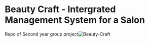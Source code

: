 # Beauty Craft - Intergrated Management System for a Salon
Repo of Second year group project![Beauty-Craft](https://user-images.githubusercontent.com/72311387/121701802-e94b8580-caee-11eb-9a52-3cfe76570efa.png)

